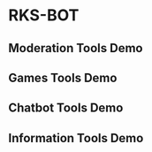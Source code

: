 # RKS-BOT

## Moderation Tools Demo

## Games Tools Demo

## Chatbot Tools Demo

## Information Tools Demo

